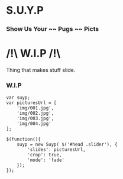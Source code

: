 # S.U.Y.P
### Show Us Your ~~ Pugs ~~ Picts
# /!\ W.I.P /!\

Thing that makes stuff slide.
### W.I.P

```
var suyp;
var picturesUrl = [
	'img/001.jpg',
	'img/002.jpg',
	'img/003.jpg',
	'img/004.jpg'
];

$(function(){
	suyp = new Suyp( $('#head .slider'), {
		'slides': picturesUrl,
		'crop': true,
		'mode': 'fade'
	});	
});
```